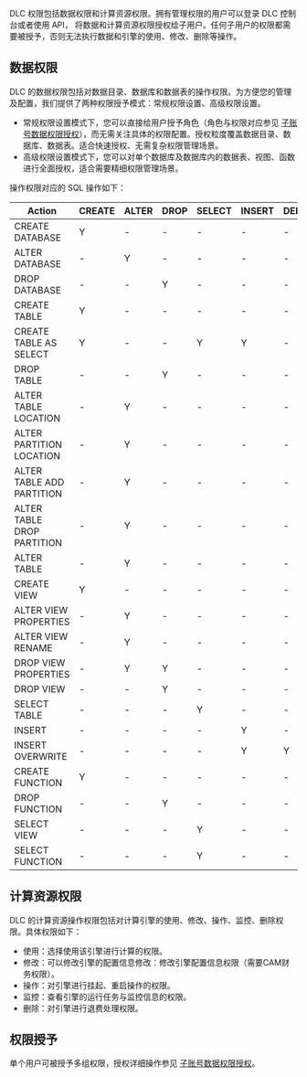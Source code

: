DLC 权限包括数据权限和计算资源权限。拥有管理权限的用户可以登录 DLC 控制台或者使用 API， 将数据和计算资源权限授权给子用户。任何子用户的权限都需要被授予，否则无法执行数据和引擎的使用、修改、删除等操作。
## 数据权限
DLC 的数据权限包括对数据目录、数据库和数据表的操作权限。为方便您的管理及配置，我们提供了两种权限授予模式：常规权限设置、高级权限设置。
- 常规权限设置模式下，您可以直接给用户授予角色（角色与权限对应参见 [子账号数据权限授权](https://cloud.tencent.com/document/product/1342/61976)），而无需关注具体的权限配置。授权粒度覆盖数据目录、数据库、数据表。适合快速授权、无需复杂权限管理场景。
- 高级权限设置模式下，您可以对单个数据库及数据库内的数据表、视图、函数进行全面授权，适合需要精细权限管理场景。

操作权限对应的 SQL 操作如下：

| Action | CREATE | ALTER |	DROP	 |	SELECT	 |	INSERT |		DELETE	 |	Target |	
|---------|---------|---------|---------|---------|---------|---------|---------|
| CREATE DATABASE| 	Y| -| - | - | - | -|  	Cataglog| 
| ALTER DATABASE| -| 	Y| -| -| -| -| 					Database| 
| DROP DATABASE| 	-| 	-	| Y| -| 	-| -| 			Database| 
| CREATE TABLE|  	Y| -| - | - | - | -|  	Database| 
| CREATE TABLE AS SELECT| Y| -| - | Y | Y | -|  	Database/Table| 
| DROP TABLE| -| 	-	| Y| -| 	-| -| 	Table|
| ALTER TABLE LOCATION	|  -| 	Y| -| -| -| -| 				Table| 		
| ALTER PARTITION LOCATION| 	 -| 	Y| -| -| -| -| 					Table| 		
| ALTER TABLE ADD PARTITION| 	 -| 	Y| -| -| -| -| 					Table| 		
| ALTER TABLE DROP PARTITION	| -| 	Y| -| -| -| -| 							Table| 		
| ALTER TABLE| 	 -| 	Y| -| -| -| -| 						Table| 		
| CREATE VIEW| Y| -| - | - | - | -|  				Database| 		
| ALTER VIEW PROPERTIES	|  -| 	Y| -| -| -| -| 	View|
| ALTER VIEW RENAME	|  -| 	Y| -| -| -| -| 			View|
| DROP VIEW PROPERTIES| 	 -| 	Y| Y| -| -| -| 			View|  
| DROP VIEW| 		 	-| 	-	| Y| -| 	-| -| 			View|  
| SELECT TABLE| 		 	-| 	-	| -| Y| 	-| -| 	Table|  
| INSERT	| 			 	-| 	-	| -| -| 	Y| -| 	Table|  
| INSERT OVERWRITE	| 		 	-| 	-	| -| -| 	Y| Y| 	Table|  
| CREATE FUNCTION| 		Y| -| - | - | - | -|  			Database|  
| DROP FUNCTION| 	-| -| Y | - | - | -|  	Function|  
| SELECT VIEW		| 		-| -| - | Y | - | -|  	View|  
| SELECT FUNCTION		| 	-| -| - | Y | - | -|			Function|  

## 计算资源权限
DLC 的计算资源操作权限包括对计算引擎的使用、修改、操作、监控、删除权限。具体权限如下：
- 使用：选择使用该引擎进行计算的权限。
- 修改：可以修改引擎的配置信息修改：修改引擎配置信息权限（需要CAM财务权限）。
- 操作：对引擎进行挂起、重启操作的权限。
- 监控：查看引擎的运行任务与监控信息的权限。
- 删除：对引擎进行退费处理权限。

## 权限授予
单个用户可被授予多组权限，授权详细操作参见 [子账号数据权限授权](https://cloud.tencent.com/document/product/1342/61976)。

